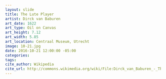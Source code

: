 ```yaml
---
layout: slide
title: The Lute Player
artist: Dirck van Baburen
art_date: 1622
art_type: Oil on Canvas
art_height: 7.12
art_width: 5.85
art_location: Centraal Museum, Utrecht
image: 10-21.jpg
date: 2016-10-21 12:00:00 -05:00
categories:
tags:
cite_author: Wikipedia
cite_url: http://commons.wikimedia.org/wiki/File:Dirck_van_Baburen_-_The_Lute_Player_-_Google_Art_Project.jpg
---
```

